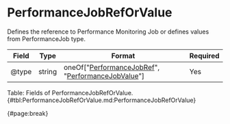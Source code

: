 <!--
    ATTENTION: This file was generated via gradle!
               Do NOT manually edit this file! Any such changes will be overwritten!
-->

# PerformanceJobRefOrValue

Defines the reference to Performance Monitoring Job or defines values from PerformanceJob type.

| Field | Type | Format | Required |
| ------- | ------- | ------- | --- |
| @type | string | oneOf["[PerformanceJobRef](#performancejobref)", "[PerformanceJobValue](#performancejobvalue)"] | Yes |

Table: Fields of PerformanceJobRefOrValue. {#tbl:PerformanceJobRefOrValue.md:PerformanceJobRefOrValue}

{#page:break}

